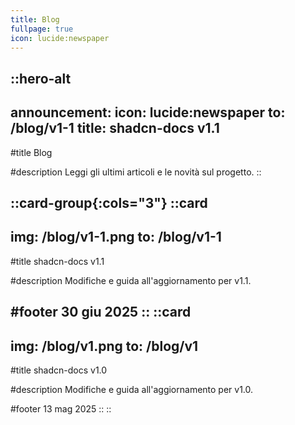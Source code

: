 ```yaml
---
title: Blog
fullpage: true
icon: lucide:newspaper
---
```


::hero-alt
---
announcement:
  icon: lucide:newspaper
  to: /blog/v1-1
  title: shadcn-docs v1.1
---

#title
Blog

#description
Leggi gli ultimi articoli e le novità sul progetto.
::

::card-group{:cols="3"}
  ::card
  ---
  img: /blog/v1-1.png
  to: /blog/v1-1
  ---
  #title
  shadcn-docs v1.1

  #description
  Modifiche e guida all'aggiornamento per v1.1.

  #footer
  30 giu 2025
  ::
  ::card
  ---
  img: /blog/v1.png
  to: /blog/v1
  ---

  #title
  shadcn-docs v1.0

  #description
  Modifiche e guida all'aggiornamento per v1.0.

  #footer
  13 mag 2025
  ::
::